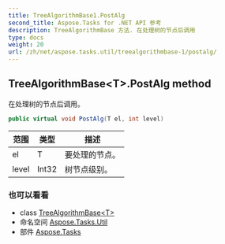 ```yaml
---
title: TreeAlgorithmBase1.PostAlg
second_title: Aspose.Tasks for .NET API 参考
description: TreeAlgorithmBase 方法. 在处理树的节点后调用
type: docs
weight: 20
url: /zh/net/aspose.tasks.util/treealgorithmbase-1/postalg/
---
```

## TreeAlgorithmBase&lt;T&gt;.PostAlg method

在处理树的节点后调用。

```csharp
public virtual void PostAlg(T el, int level)
```

| 范围 | 类型 | 描述 |
| --- | --- | --- |
| el | T | 要处理的节点。 |
| level | Int32 | 树节点级别。 |

### 也可以看看

* class [TreeAlgorithmBase&lt;T&gt;](../)
* 命名空间 [Aspose.Tasks.Util](../../treealgorithmbase-1/)
* 部件 [Aspose.Tasks](../../../)



